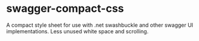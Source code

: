 # swagger-compact-css
A compact style sheet for use with .net swashbuckle and other swagger UI implementations. Less unused white space and scrolling.
